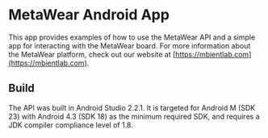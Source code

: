 # MetaWear Android App #

This app provides examples of how to use the MetaWear API and a simple app for interacting with the MetaWear board.  For more information about the MetaWear platform, check out our website at [https://mbientlab.com](https://mbientlab.com).

## Build ##
The API was built in Android Studio 2.2.1. It is targeted for Android M (SDK 23) with Android 4.3 (SDK 18) as the minimum required SDK, and requires a JDK compiler compliance level of 1.8.
